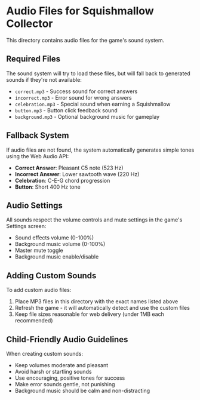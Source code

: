 # Audio Files for Squishmallow Collector

This directory contains audio files for the game's sound system.

## Required Files

The sound system will try to load these files, but will fall back to generated sounds if they're not available:

- `correct.mp3` - Success sound for correct answers
- `incorrect.mp3` - Error sound for wrong answers  
- `celebration.mp3` - Special sound when earning a Squishmallow
- `button.mp3` - Button click feedback sound
- `background.mp3` - Optional background music for gameplay

## Fallback System

If audio files are not found, the system automatically generates simple tones using the Web Audio API:

- **Correct Answer**: Pleasant C5 note (523 Hz)
- **Incorrect Answer**: Lower sawtooth wave (220 Hz) 
- **Celebration**: C-E-G chord progression
- **Button**: Short 400 Hz tone

## Audio Settings

All sounds respect the volume controls and mute settings in the game's Settings screen:

- Sound effects volume (0-100%)
- Background music volume (0-100%) 
- Master mute toggle
- Background music enable/disable

## Adding Custom Sounds

To add custom audio files:

1. Place MP3 files in this directory with the exact names listed above
2. Refresh the game - it will automatically detect and use the custom files
3. Keep file sizes reasonable for web delivery (under 1MB each recommended)

## Child-Friendly Audio Guidelines

When creating custom sounds:

- Keep volumes moderate and pleasant
- Avoid harsh or startling sounds
- Use encouraging, positive tones for success
- Make error sounds gentle, not punishing
- Background music should be calm and non-distracting